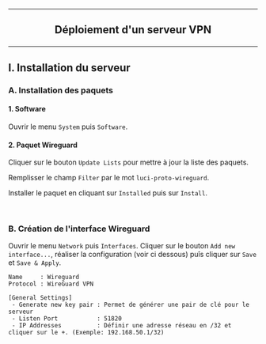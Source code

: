 ----------------------------------------------------------------------------------------------------------------------------------------------------------------
## <p align='center'> Déploiement d'un serveur VPN </p>

----------------------------------------------------------------------------------------------------------------------------------------------------------------
## I. Installation du serveur
### A. Installation des paquets
#### 1. Software
Ouvrir le menu `System` puis `Software`.
#### 2. Paquet Wireguard
Cliquer sur le bouton `Update Lists` pour mettre à jour la liste des paquets.

Remplisser le champ `Filter` par le mot `luci-proto-wireguard`.

Installer le paquet en cliquant sur `Installed` puis sur `Install`.

<br />

### B. Création de l'interface Wireguard
Ouvrir le menu `Network` puis `Interfaces`. Cliquer sur le bouton `Add new interface...`, réaliser la configuration (voir ci dessous) puîs cliquer sur `Save` et `Save & Apply`.

```
Name     : Wireguard
Protocol : WireGuard VPN
```

```
[General Settings]
 - Generate new key pair : Permet de générer une pair de clé pour le serveur
 - Listen Port           : 51820
 - IP Addresses          : Définir une adresse réseau en /32 et cliquer sur le +. (Exemple: 192.168.50.1/32)
```
